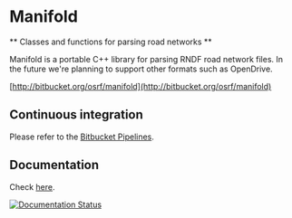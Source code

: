 # Manifold

** Classes and functions for parsing road networks **

Manifold is a portable C++ library for parsing RNDF road network files. In the
future we're planning to support other formats such as OpenDrive.

  [http://bitbucket.org/osrf/manifold](http://bitbucket.org/osrf/manifold)

## Continuous integration

Please refer to the [Bitbucket Pipelines](https://bitbucket.org/osrf/manifold/addon/pipelines/home#!/).


## Documentation

Check [here](http://manifold.readthedocs.io/en/default/).

[![Documentation Status](https://readthedocs.org/projects/manifold/badge/?version=default)](https://readthedocs.org/projects/manifold/?badge=default)
